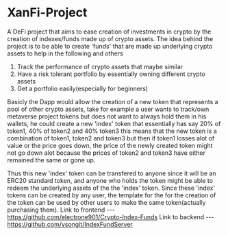 # XanFi-Project
A DeFi project that aims to ease creation of investments in crypto by the creation of indexes/funds made up of crypto assets.
The idea behind the project is to be able to create 'funds' that are made up underlying crypto assets to help in the following and others
1. Track the performance of crypto assets that maybe similar
2. Have a risk tolerant portfolio by essentially owning different crypto assets
3. Get a portfolio easily(especially for beginners)

Basicly the Dapp would allow the creation of a new token that represents a pool of other crypto assets,
take for example a user wants to track/own metaverse project tokens
but does not want to always hold them in his wallets, he could create a new 'index' token that essentially has say
20% of token1, 40% of token2 and 40% token3
this means that the new token is a combination of token1, token2 and token3 but then if token1 losses alot of value
or the price goes down, the price of the newly created token might not go down alot because the prices of token2 and token3 have either remained
the same or gone up.

Thus this new 'index' token can be transfered to anyone since it will be an ERC20 standard token, and anyone who holds the token might be able to redeem
the underlying assets of the the 'index' token.
Since these 'index' tokens can be created by any user, the template for the for the creation of the token can be used by other users
to make the same token(actually purchasing them).
Link to frontend --- https://github.com/electrone901/Crypto-Index-Funds
Link to backend --- https://github.com/ysongit/IndexFundServer
